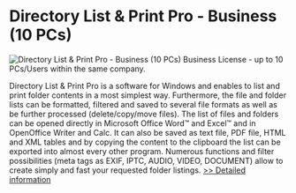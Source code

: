 # Directory List & Print Pro - Business (10 PCs)
![Directory List & Print Pro - Business (10 PCs)](https://mycommerce.akamaized.net/api/pimages/P300430339/BIG/300430339.JPG)
Business License - up to 10 PCs/Users within the same company.

Directory List & Print Pro is a software for Windows and enables to list and print folder contents in a most simplest way. Furthermore, the file and folder lists can be formatted, filtered and saved to several file formats as well as be further processed (delete/copy/move files). The list of files and folders can be opened directly in Microsoft Office Word™ and Excel™ and in OpenOffice Writer and Calc. It can also be saved as text file, PDF file, HTML and XML tables and by copying the content to the clipboard the list can be exported into almost every other program. Numerous functions and filter possibilities (meta tags as EXIF, IPTC, AUDIO, VIDEO, DOCUMENT) allow to create simply and fast your requested folder listings.
[>> Detailed information](https://secure.shareit.com/shareit/product.html?productid=300430339&affiliateid=200057808)